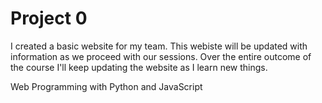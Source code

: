 # Project 0

I created a basic website for my team.
This webiste will be updated with information as we proceed with our sessions.
Over the entire outcome of the course I'll keep updating the website as I learn new things.

Web Programming with Python and JavaScript
